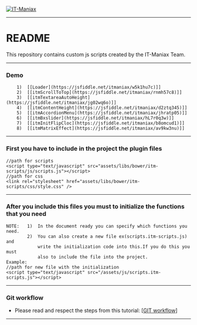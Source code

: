 [![IT-Maniax](http://itmaniax.com/assets/img/itm-logo.png "IT-Maniax")](http://itmaniax.com/ "Visit our website IT-Maniax")

***

# README #

This repository contains custom js scripts created by the IT-Maniax Team.

***

### Demo ###
        1)  [[Loader](https://jsfiddle.net/itmaniax/w5k1hu7c)]]
        2)  [[itmScrollToTop](https://jsfiddle.net/itmaniax/rnmh57c8)]]
        3)  [[itmTextareaAutoHeight](https://jsfiddle.net/itmaniax/jg02wq6o)]]
        4)  [[itmContentHeight](https://jsfiddle.net/itmaniax/d2ztq345)]]
        5)  [[itmAccordionMenu](https://jsfiddle.net/itmaniax/jhratp05)]]
        6)  [[itmBxslider](https://jsfiddle.net/itmaniax/hL7r0q3w)]]
        7)  [[itmInitFlipCloc](https://jsfiddle.net/itmaniax/b8omcud1)]]
        8)  [[itmMatrixEffect](https://jsfiddle.net/itmaniax/av9kw3nu)]]
        
***

### First you have to include in the project the plugin files ###

    //path for scripts
    <script type="text/javascript" src="assets/libs/bower/itm-scripts/js/scripts.js"></script> 
    //path for css
    <link rel="stylesheet" href="assets/libs/bower/itm-scripts/css/style.css" />

***

### After you include this files you must to initialize the functions that you need ###

    NOTE:   1)  In the document ready you can specify which functions you need.
            2)  You can also create a new file ex(scripts.itm-scripts.js) and 
                write the initialization code into this.If you do this you must 
                also to include the file into the project.
    Example:
    //path for new file with the initialization
    <script type="text/javascript" src="/assets/js/scripts.itm-scripts.js"></script>

***

### Git workflow ###

+ Please read and respect the steps from this tutorial: [[GIT workflow](https://docs.google.com/document/d/1FVlsaadtFB1JIoSuZJ1zPSf-Gz7_C_bWeaEYc30MICU "IT-Maniax GIT workflow")]

***